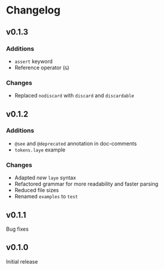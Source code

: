 # Changelog

## v0.1.3

### Additions

* `assert` keyword
* Reference operator (`&`)

### Changes

* Replaced `nodiscard` with `discard` and `discardable`

## v0.1.2

### Additions

* `@see` and `@deprecated` annotation in doc-comments
* `tokens.laye` example

### Changes

* Adapted *new* `laye` syntax
* Refactored grammar for more readability and faster parsing
* Reduced file sizes
* Renamed `examples` to `test`

## v0.1.1

Bug fixes

## v0.1.0

Initial release